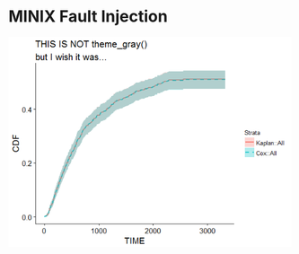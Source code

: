 # MINIX Fault Injection

![Showing NOT theme_gray()](https://github.com/PhonePong/ece565/blob/master/minix_test_data/ggsurvplot_issue/not_theme_gray.png)

